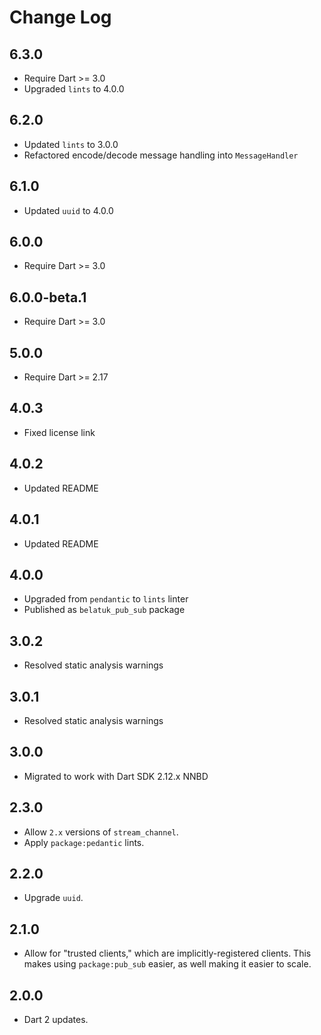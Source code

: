 # Change Log

## 6.3.0

* Require Dart >= 3.0
* Upgraded `lints` to 4.0.0

## 6.2.0

* Updated `lints` to 3.0.0
* Refactored encode/decode message handling into `MessageHandler`

## 6.1.0

* Updated `uuid` to 4.0.0

## 6.0.0

* Require Dart >= 3.0

## 6.0.0-beta.1

* Require Dart >= 3.0

## 5.0.0

* Require Dart >= 2.17

## 4.0.3

* Fixed license link

## 4.0.2

* Updated README

## 4.0.1

* Updated README

## 4.0.0

* Upgraded from `pendantic` to `lints` linter
* Published as `belatuk_pub_sub` package

## 3.0.2

* Resolved static analysis warnings

## 3.0.1

* Resolved static analysis warnings

## 3.0.0

* Migrated to work with Dart SDK 2.12.x NNBD

## 2.3.0

* Allow `2.x` versions of `stream_channel`.
* Apply `package:pedantic` lints.

## 2.2.0

* Upgrade `uuid`.

## 2.1.0

* Allow for "trusted clients," which are implicitly-registered clients.
This makes using `package:pub_sub` easier, as well making it easier to scale.

## 2.0.0

* Dart 2 updates.

